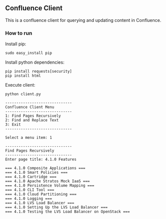 ## Confluence Client
This is a confluence client for querying and updating content in Confluence.

### How to run
Install pip:

```
sudo easy_install pip
```

Install python dependencies:

```
pip install requests[security]
pip install html
```

Execute client:
```
python client.py

------------------------------
Confluence Client Menu
------------------------------
1: Find Pages Recursively
2: Find and Replace Text
3: Exit
------------------------------

Select a menu item: 1

------------------------------
Find Pages Recursively
------------------------------
Enter page title: 4.1.0 Features

=== 4.1.0 Composite Applications ===
=== 4.1.0 Smart Policies ===
=== 4.1.0 Cartridge ===
=== 4.1.0 Apache Stratos Mock IaaS ===
=== 4.1.0 Persistence Volume Mapping ===
=== 4.1.0 CLI Tool ===
=== 4.1.0 Cloud Partitioning ===
=== 4.1.0 Logging ===
=== 4.1.0 LVS Load Balancer ===
=== 4.1.0 Setting Up the LVS Load Balancer ===
=== 4.1.0 Testing the LVS Load Balancer on OpenStack ===
```
